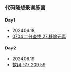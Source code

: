 ### 代码随想录训练营

#### Day1
+ 2024.06.18
+ [0704 二分查找 27 移除元素](https://github.com/hd2yao/leetcode/tree/master/training/day1)

#### Day2
+ 2024.06.19
+ [数组 977 209 59](https://github.com/hd2yao/leetcode/tree/master/training/day2)